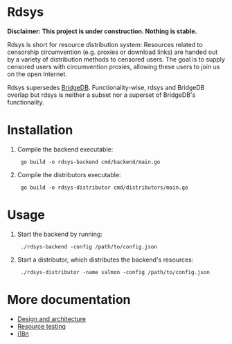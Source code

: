 Rdsys
=====

**Disclaimer: This project is under construction.  Nothing is stable.**

Rdsys is short for *r*esource *d*istribution *sys*tem: Resources related to
censorship circumvention (e.g. proxies or download links) are handed out by a
variety of distribution methods to censored users.  The goal is to supply
censored users with circumvention proxies, allowing these users to join us on
the open Internet.

Rdsys supersedes
[BridgeDB](https://gitlab.torproject.org/tpo/anti-censorship/bridgedb).
Functionality-wise, rdsys and BridgeDB overlap but rdsys is neither a subset
nor a superset of BridgeDB's functionality.

Installation
============

1. Compile the backend executable:

        go build -o rdsys-backend cmd/backend/main.go

1. Compile the distributors executable:

        go build -o rdsys-distributor cmd/distributors/main.go

Usage
=====

1. Start the backend by running:

        ./rdsys-backend -config /path/to/config.json

2. Start a distributor, which distributes the backend's resources:

        ./rdsys-distributor -name salmon -config /path/to/config.json

More documentation
==================

* [Design and architecture](doc/architecture.md)
* [Resource testing](doc/resource-testing.md)
* [i18n](doc/i18n.md)
